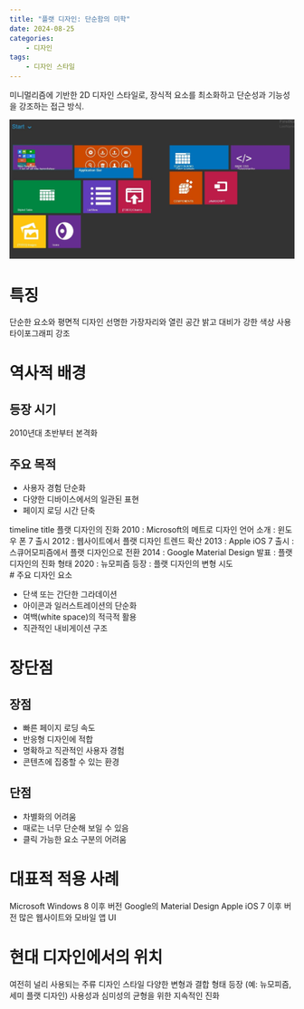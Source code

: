 ```yaml
---
title: "플랫 디자인: 단순함의 미학"
date: 2024-08-25
categories:
    - 디자인
tags:
    - 디자인 스타일
---
```

미니멀리즘에 기반한 2D 디자인 스타일로, 장식적 요소를 최소화하고 단순성과 기능성을 강조하는 접근 방식.

<img src="/assets/images/designStyle/flat.png" />

# 특징

단순한 요소와 평면적 디자인
선명한 가장자리와 열린 공간
밝고 대비가 강한 색상 사용
타이포그래피 강조

# 역사적 배경
## 등장 시기
2010년대 초반부터 본격화
## 주요 목적

- 사용자 경험 단순화
- 다양한 디바이스에서의 일관된 표현
- 페이지 로딩 시간 단축

<div class="mermaid">
timeline
  title 플랫 디자인의 진화
  2010 : Microsoft의 메트로 디자인 언어 소개
       : 윈도우 폰 7 출시
  2012 : 웹사이트에서 플랫 디자인 트렌드 확산
  2013 : Apple iOS 7 출시
       : 스큐어모피즘에서 플랫 디자인으로 전환
  2014 : Google Material Design 발표
       : 플랫 디자인의 진화 형태
  2020 : 뉴모피즘 등장
       : 플랫 디자인의 변형 시도
</div>
# 주요 디자인 요소

- 단색 또는 간단한 그라데이션
- 아이콘과 일러스트레이션의 단순화
- 여백(white space)의 적극적 활용
- 직관적인 내비게이션 구조

# 장단점
## 장점
- 빠른 페이지 로딩 속도
- 반응형 디자인에 적합
- 명확하고 직관적인 사용자 경험
- 콘텐츠에 집중할 수 있는 환경

## 단점
- 차별화의 어려움
- 때로는 너무 단순해 보일 수 있음
- 클릭 가능한 요소 구분의 어려움

# 대표적 적용 사례

Microsoft Windows 8 이후 버전
Google의 Material Design
Apple iOS 7 이후 버전
많은 웹사이트와 모바일 앱 UI

# 현대 디자인에서의 위치

여전히 널리 사용되는 주류 디자인 스타일
다양한 변형과 결합 형태 등장 (예: 뉴모피즘, 세미 플랫 디자인)
사용성과 심미성의 균형을 위한 지속적인 진화